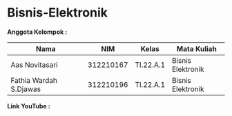 # Bisnis-Elektronik

**Anggota Kelompok :** <br>

| Nama                    | NIM       | Kelas     | Mata Kuliah       |
| ------------------------| --------- | --------- | ----------------- |
| Aas Novitasari          | 312210167 | TI.22.A.1 | Bisnis Elektronik |
| Fathia Wardah S.Djawas  | 312210196 | TI.22.A.1 | Bisnis Elektronik |

**Link YouTube :**
